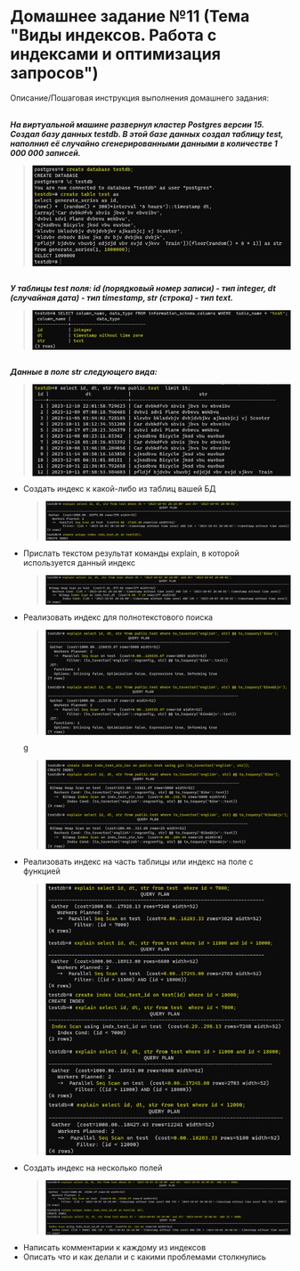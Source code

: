 # Домашнее задание №11 (Тема "Виды индексов. Работа с индексами и оптимизация запросов")

Описание/Пошаговая инструкция выполнения домашнего задания:

<br>__*На виртуальной машине развернул кластер Postgres версии 15. Создал базу данных testdb. В этой базе данных создал таблицу test, наполнил её случайно сгенерированными данными в количестве 1 000 000 записей.*__
  > <img src="pic/0_1.JPG" align="center" />
  <br>__*У таблицы test поля: id (порядковый номер записи) - тип integer, dt (случайная дата) - тип timestamp, str (строка) - тип text.*__
  > <img src="pic/0_2.JPG" align="center" />
  <br>__*Данные в поле str следующего вида:*__
  > <img src="pic/0_3.JPG" align="center" />

* Создать индекс к какой-либо из таблиц вашей БД
  > <img src="pic/1_1.JPG" align="center" />
* Прислать текстом результат команды explain, в которой используется данный индекс
  > <img src="pic/2_1.JPG" align="center" />
* Реализовать индекс для полнотекстового поиска
  > <img src="pic/3_1.JPG" align="center" />
  g
  > <img src="pic/3_2.JPG" align="center" />
* Реализовать индекс на часть таблицы или индекс на поле с функцией
  > <img src="pic/4_1.JPG" align="center" />
  > <img src="pic/4_2.JPG" align="center" />
  > <img src="pic/4_3.JPG" align="center" />
* Создать индекс на несколько полей
  > <img src="pic/5_1.JPG" align="center" />
  > <img src="pic/5_2.JPG" align="center" />
* Написать комментарии к каждому из индексов
* Описать что и как делали и с какими проблемами столкнулись

  

